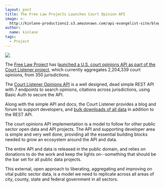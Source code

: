 ```yaml
---
layout: post
title: The Free Law Projects Launches Court Opinion API
image: >-
  http://kinlane-productions2.s3.amazonaws.com/api-evangelist-site/blog/free-law-project.png
author:
  name: kinlane
tags:
  - Project
---
```

[![](https://s3.amazonaws.com/kinlane-productions2/api-evangelist/free-law-project/free-law-project.png)](http://freelawproject.org/)

The [Free Law Project](http://freelawproject.org/ "Free Law Project") has l[aunched a U.S. court opinions API as part of the Court Listener project](http://www.lawsitesblog.com/2013/11/free-law-project-creates-api-easing-others-use-court-opinions.html?utm_source=rss&utm_medium=rss&utm_campaign=free-law-project-creates-api-easing-others-use-court-opinions), which currently aggregates 2,204,339 court opinions, from 350 jurisdictions.

The [Court Listener Opinions API](https://www.courtlistener.com/api/rest-info/) is a well designed, dead simple REST API with 7 endpoints to search opinions, citations across jurisdictions, using Basic Auth to secure the API.

Along with the simple API and docs, the Court Listener provides a blog and forum to support developers, and [bulk downloads of all data](https://www.courtlistener.com/api/bulk-info/) in addition to the REST API.

The court opinions API implementation is a model to follow for other public sector open data and API projects. The API and supporting developer area is simple and very well done, providing all the essential building blocks needed to grow an ecosystem around the API and data.

The entire API and data is released in the public domain, and relies on donations to do the work and keep the lights on--something that should be the bar set for all public data projects.

This external, open approach to liberating, aggregating and improving on vital public sector data, is a model we need to replicate across all areas of city, county, state and federal government in all sectors.